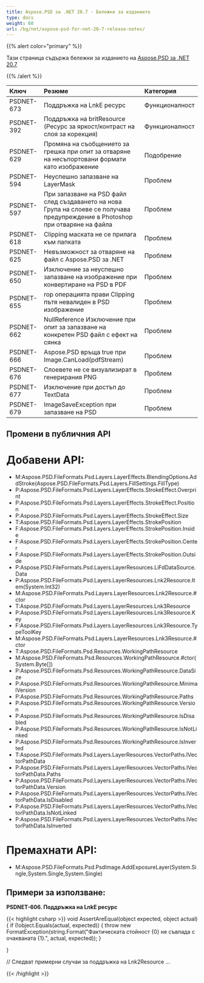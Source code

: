 ```yaml
---
title: Aspose.PSD за .NET 20.7 - Бележки за изданието
type: docs
weight: 60
url: /bg/net/aspose-psd-for-net-20-7-release-notes/
---
```


{{% alert color="primary" %}} 

Тази страница съдържа бележки за изданието на [Aspose.PSD за .NET 20.7](https://www.nuget.org/packages/Aspose.PSD/)

{{% /alert %}} 

|**Ключ**|**Резюме**|**Категория**|
| :- | :- | :- |
|PSDNET-673|Поддръжка на LnkE ресурс|Функционалност|
|PSDNET-392|Поддръжка на britResource (Ресурс за яркост/контраст на слоя за корекция)|Функционалност|
|PSDNET-629|Промяна на съобщението за грешка при опит за отваряне на несъпортовани формати като изображение|Подобрение|
|PSDNET-594|Неуспешно запазване на LayerMask|Проблем|
|PSDNET-597|При запазване на PSD файл след създаването на нова Група на слоеве се получава предупреждение в Photoshop при отваряне на файла|Проблем|
|PSDNET-618|Clipping маската не се прилага към папката|Проблем|
|PSDNET-625|Невъзможност за отваряне на файл с Aspose.PSD за .NET|Проблем|
|PSDNET-650|Изключение за неуспешно запазване на изображение при конвертиране на PSD в PDF|Проблем|
|PSDNET-655|rop операцията прави Clipping пътя невалиден в PSD изображение|Проблем|
|PSDNET-662|NullReference Изключение при опит за запазване на конкретен PSD файл с ефект на сянка|Проблем|
|PSDNET-666|Aspose.PSD връща true при Image.CanLoad(pdfStream)|Проблем|
|PSDNET-676|Слоевете не се визуализират в генерирания PNG|Проблем|
|PSDNET-677|Изключение при достъп до TextData|Проблем|
|PSDNET-679|ImageSaveException при запазване на PSD|Проблем|

## **Промени в публичния API**
# **Добавени API:**
- M:Aspose.PSD.FileFormats.Psd.Layers.LayerEffects.BlendingOptions.AddStroke(Aspose.PSD.FileFormats.Psd.Layers.FillSettings.FillType)
- P:Aspose.PSD.FileFormats.Psd.Layers.LayerEffects.StrokeEffect.Overprint
- P:Aspose.PSD.FileFormats.Psd.Layers.LayerEffects.StrokeEffect.Position
- P:Aspose.PSD.FileFormats.Psd.Layers.LayerEffects.StrokeEffect.Size
- T:Aspose.PSD.FileFormats.Psd.Layers.LayerEffects.StrokePosition
- F:Aspose.PSD.FileFormats.Psd.Layers.LayerEffects.StrokePosition.Inside
- F:Aspose.PSD.FileFormats.Psd.Layers.LayerEffects.StrokePosition.Center
- F:Aspose.PSD.FileFormats.Psd.Layers.LayerEffects.StrokePosition.Outside
- P:Aspose.PSD.FileFormats.Psd.Layers.LayerResources.LiFdDataSource.Data
- P:Aspose.PSD.FileFormats.Psd.Layers.LayerResources.Lnk2Resource.Item(System.Int32)
- M:Aspose.PSD.FileFormats.Psd.Layers.LayerResources.Lnk2Resource.#ctor
- T:Aspose.PSD.FileFormats.Psd.Layers.LayerResources.Lnk3Resource
- P:Aspose.PSD.FileFormats.Psd.Layers.LayerResources.Lnk3Resource.Key
- F:Aspose.PSD.FileFormats.Psd.Layers.LayerResources.Lnk3Resource.TypeToolKey
- M:Aspose.PSD.FileFormats.Psd.Layers.LayerResources.Lnk3Resource.#ctor
- T:Aspose.PSD.FileFormats.Psd.Resources.WorkingPathResource
- M:Aspose.PSD.FileFormats.Psd.Resources.WorkingPathResource.#ctor(System.Byte[])
- P:Aspose.PSD.FileFormats.Psd.Resources.WorkingPathResource.DataSize
- P:Aspose.PSD.FileFormats.Psd.Resources.WorkingPathResource.MinimalVersion
- P:Aspose.PSD.FileFormats.Psd.Resources.WorkingPathResource.Paths
- P:Aspose.PSD.FileFormats.Psd.Resources.WorkingPathResource.Version
- P:Aspose.PSD.FileFormats.Psd.Resources.WorkingPathResource.IsDisabled
- P:Aspose.PSD.FileFormats.Psd.Resources.WorkingPathResource.IsNotLinked
- P:Aspose.PSD.FileFormats.Psd.Resources.WorkingPathResource.IsInverted
- T:Aspose.PSD.FileFormats.Psd.Layers.LayerResources.VectorPaths.IVectorPathData
- P:Aspose.PSD.FileFormats.Psd.Layers.LayerResources.VectorPaths.IVectorPathData.Paths
- P:Aspose.PSD.FileFormats.Psd.Layers.LayerResources.VectorPaths.IVectorPathData.Version
- P:Aspose.PSD.FileFormats.Psd.Layers.LayerResources.VectorPaths.IVectorPathData.IsDisabled
- P:Aspose.PSD.FileFormats.Psd.Layers.LayerResources.VectorPaths.IVectorPathData.IsNotLinked
- P:Aspose.PSD.FileFormats.Psd.Layers.LayerResources.VectorPaths.IVectorPathData.IsInverted

# **Премахнати API:**
- M:Aspose.PSD.FileFormats.Psd.PsdImage.AddExposureLayer(System.Single,System.Single,System.Single)

## **Примери за използване:**
**PSDNET-606. Поддръжка на LnkE ресурс**

{{< highlight csharp >}}
void AssertAreEqual(object expected, object actual)
{
    if (!object.Equals(actual, expected))
    {
        throw new FormatException(string.Format("Фактическата стойност {0} не съвпада с очакваната {1}.", actual, expected));
    }
    
}

// Следват примерни случаи за поддръжка на Lnk2Resource
...

{{< /highlight >}}